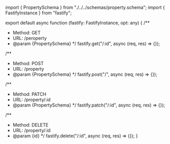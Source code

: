 import { PropertySchema } from "./../../schemas/property.schema";
import { FastifyInstance } from "fastify";

export default async function (fastify: FastifyInstance, opt: any) {
/\*\*

- Method: GET
- URL: /peroperty
- @param {PropertySchema}
  \*/
  fastify.get("/:id", async (req, res) => {});

/\*\*

- Method: POST
- URL: /property
- @param {PropertySchema}
  \*/
  fastify.post("/", async (req, res) => {});

/\*\*

- Method: PATCH
- URL: /property/:id
- @param {PropertySchema}
  \*/
  fastify.patch("/:id", async (req, res) => {});

/\*\*

- Method: DELETE
- URL: /property/:id
- @param {id}
  \*/
  fastify.delete("/:id", async (req, res) => {});
  }
